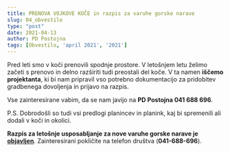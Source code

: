 ```yaml
---
title: PRENOVA VOJKOVE KOČE in razpis za varuhe gorske narave
slug: 04_obvestilo
type: "post"
date: 2021-04-13
author: PD Postojna
tags: [Obvestilo, 'april 2021', '2021']
---
```


Pred leti smo v koči prenovili spodnje prostore. V letošnjem letu želimo začeti s prenovo in delno razširiti tudi preostali del koče. V ta namen **iščemo projektanta**, ki bi nam pripravil vso potrebno dokumentacijo za pridobitev gradbenega dovoljenja in prijavo na razpis.

Vse zainteresirane vabim, da se nam javijo na **PD Postojna 041 688 696**.

P.S. Dobrodošli so tudi vsi predlogi planincev in planink, kaj bi spremenili ali
dodali v koči in okolici.


**Razpis za letošnje usposabljanje za nove varuhe gorske narave je [objavljen](https://kvgn.pzs.si/novice.php?pid=14887)**. Zainteresirani pokličite na telefon društva (**041-688-696**).



